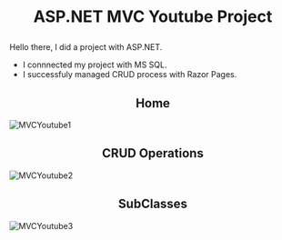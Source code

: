 # <p align="center">ASP.NET MVC Youtube Project</p>

Hello there, I did a project with ASP.NET. 
- I connnected my project with MS SQL.
- I successfuly managed CRUD process with Razor Pages.

<h2 align="center">Home</h2>

<img src="https://i.ibb.co/Vw7LTQT/MVCYoutube1.png" alt="MVCYoutube1" border="0">

<h2 align="center">CRUD Operations</h2>
<img src="https://i.ibb.co/7JnGRVT/MVCYoutube2.png" alt="MVCYoutube2" border="0">

<h2 align="center">SubClasses</h2>
<img src="https://i.ibb.co/GT1RpWH/MVCYoutube3.png" alt="MVCYoutube3" border="0">
